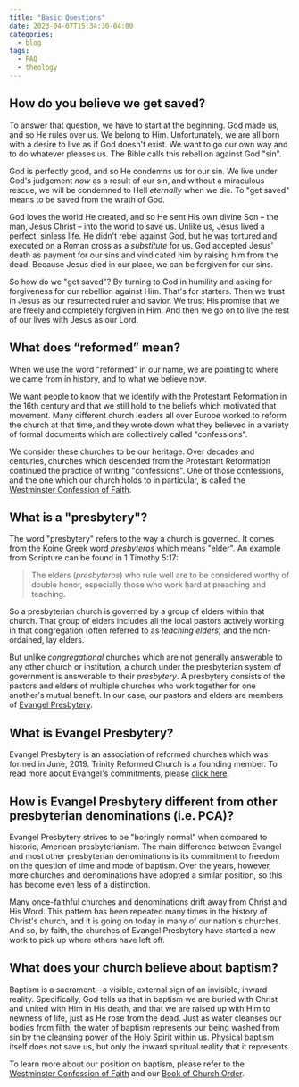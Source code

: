 ```yaml
---
title: "Basic Questions"
date: 2023-04-07T15:34:30-04:00
categories:
  - blog
tags:
  - FAQ
  - theology
---
```


## How do you believe we get saved?

To answer that question, we have to start at the beginning. God made us, and so He rules over us. We belong to Him. Unfortunately, we are all born with a desire to live as if God doesn't exist. We want to go our own way and to do whatever pleases us. The Bible calls this rebellion against God "sin".

God is perfectly good, and so He condemns us for our sin. We live under God's judgement *now* as a result of our sin, and without a miraculous rescue, we will be condemned to Hell *eternally* when we die. To "get saved" means to be saved from the wrath of God.

God loves the world He created, and so He sent His own divine Son – the man, Jesus Christ – into the world to save us. Unlike us, Jesus lived a perfect, sinless life. He didn't rebel against God, but he was tortured and executed on a Roman cross as a *substitute* for us. God accepted Jesus' death as payment for our sins and vindicated him by raising him from the dead. Because Jesus died in our place, we can be forgiven for our sins.

So how do we "get saved"? By turning to God in humility and asking for forgiveness for our rebellion against Him. That's for starters. Then we trust in Jesus as our resurrected ruler and savior. We trust His promise that we are freely and completely forgiven in Him. And then we go on to live the rest of our lives with Jesus as our Lord.

## What does “reformed” mean?

When we use the word "reformed" in our name, we are pointing to where we came from in history, and to what we believe now. 

We want people to know that we identify with the Protestant Reformation in the 16th century and that we still hold to the beliefs which motivated that movement. Many different church leaders all over Europe worked to reform the church at that time, and they wrote down what they believed in a variety of formal documents which are collectively called "confessions".

We consider these churches to be our heritage. Over decades and centuries, churches which descended from the Protestant Reformation continued the practice of writing "confessions". One of those confessions, and the one which our church holds to in particular, is called the [Westminster Confession of Faith](https://evangelpresbytery.com/westminster-confession-of-faith/).

## What is a "presbytery"?

The word "presbytery" refers to the way a church is governed. It comes from the Koine Greek word *presbyteros* which means "elder". An example from Scripture can be found in 1 Timothy 5:17:

> The elders (*presbyteros*) who rule well are to be considered worthy of double honor, especially those who work hard at preaching and teaching.

So a presbyterian church is governed by a group of elders within that church. That group of elders includes all the local pastors actively working in that congregation (often referred to as *teaching elders*) and the non-ordained, lay elders.

But unlike *congregational* churches which are not generally answerable to any other church or institution, a church under the presbyterian system of government is answerable to their *presbytery*. A presbytery consists of the pastors and elders of multiple churches who work together for one another's mutual benefit. In our case, our pastors and elders are members of [Evangel Presbytery](https://evangelpresbytery.com).

## What is Evangel Presbytery?

Evangel Presbytery is an association of reformed churches which was formed in June, 2019. Trinity Reformed Church is a founding member. To read more about Evangel's commitments, please [click here](https://evangelpresbytery.com/our-commitments/).

## How is Evangel Presbytery different from other presbyterian denominations (i.e. PCA)?

Evangel Presbytery strives to be "boringly normal" when compared to historic, American presbyterianism. The main difference between Evangel and most other presbyterian denominations is its commitment to freedom on the question of time and mode of baptism. Over the years, however, more churches and denominations have adopted a similar position, so this has become even less of a distinction.

Many once-faithful churches and denominations drift away from Christ and His Word. This pattern has been repeated many times in the history of Christ's church, and it is going on today in many of our nation's churches. And so, by faith, the churches of Evangel Presbytery have started a new work to pick up where others have left off.

## What does your church believe about baptism?

Baptism is a sacrament—a visible, external sign of an invisible, inward reality. Specifically, God tells us that in baptism we are buried with Christ and united with Him in His death, and that we are raised up with Him to newness of life, just as He rose from the dead. Just as water cleanses our bodies from filth, the water of baptism represents our being washed from sin by the cleansing power of the Holy Spirit within us. Physical baptism itself does not save us, but only the inward spiritual reality that it represents.

To learn more about our position on baptism, please refer to the [Westminster Confession of Faith](https://evangelpresbytery.com/westminster-confession-of-faith/#XXVIII) and our [Book of Church Order](https://bco.evangelpresbytery.com/form-of-government.html#provisions-concerning-baptism).
